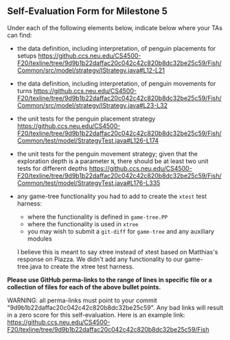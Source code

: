 ## Self-Evaluation Form for Milestone 5

Under each of the following elements below, indicate below where your
TAs can find:

- the data definition, including interpretation, of penguin placements for setups 
<https://github.ccs.neu.edu/CS4500-F20/texline/tree/9d9b1b22daffac20c042c42c820b8dc32be25c59/Fish/Common/src/model/strategy/IStrategy.java#L12-L21>

- the data definition, including interpretation, of penguin movements for turns
<https://github.ccs.neu.edu/CS4500-F20/texline/tree/9d9b1b22daffac20c042c42c820b8dc32be25c59/Fish/Common/src/model/strategy/IStrategy.java#L23-L32>


- the unit tests for the penguin placement strategy 
    <https://github.ccs.neu.edu/CS4500-F20/texline/tree/9d9b1b22daffac20c042c42c820b8dc32be25c59/Fish/Common/test/model/StrategyTest.java#L126-L174>
- the unit tests for the penguin movement strategy; 
  given that the exploration depth is a parameter `N`, there should be at least two unit tests for different depths
  <https://github.ccs.neu.edu/CS4500-F20/texline/tree/9d9b1b22daffac20c042c42c820b8dc32be25c59/Fish/Common/test/model/StrategyTest.java#L176-L335>

  
- any game-tree functionality you had to add to create the `xtest` test harness:
  - where the functionality is defined in `game-tree.PP`
  - where the functionality is used in `xtree`
  - you may wish to submit a `git-diff` for `game-tree` and any auxiliary modules 
  
  I believe this is meant to say xtree instead of xtest based on Matthias's response on Piazza.
  We didn't add any functionality to our game-tree.java to create the xtree test harness.

**Please use GitHub perma-links to the range of lines in specific
file or a collection of files for each of the above bullet points.**

  WARNING: all perma-links must point to your commit "9d9b1b22daffac20c042c42c820b8dc32be25c59".
  Any bad links will result in a zero score for this self-evaluation.
  Here is an example link:
    <https://github.ccs.neu.edu/CS4500-F20/texline/tree/9d9b1b22daffac20c042c42c820b8dc32be25c59/Fish>

